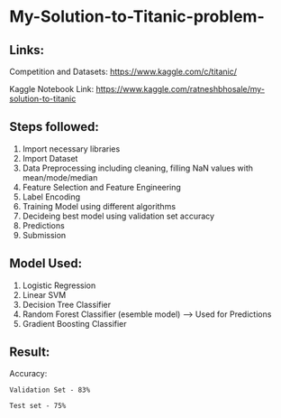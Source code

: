 # My-Solution-to-Titanic-problem-

## Links:
Competition and Datasets: https://www.kaggle.com/c/titanic/

Kaggle Notebook Link: https://www.kaggle.com/ratneshbhosale/my-solution-to-titanic 

## Steps followed:
1) Import necessary libraries
2) Import Dataset
3) Data Preprocessing including cleaning, filling NaN values with mean/mode/median
4) Feature Selection and Feature Engineering
5) Label Encoding
6) Training Model using different algorithms
7) Decideing best model using validation set accuracy
8) Predictions 
9) Submission

## Model Used:
1) Logistic Regression
2) Linear SVM
3) Decision Tree Classifier
4) Random Forest Classifier (esemble model) --> Used for Predictions
5) Gradient Boosting Classifier

## Result:
Accuracy: 

    Validation Set - 83% 
    
    Test set - 75%
